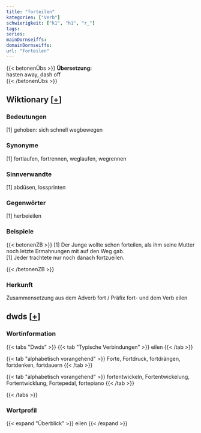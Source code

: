 ```yaml
---
title: "forteilen"
kategorien: ["Verb"]
schwierigkeit: ["k1", "h1", "r_"]
tags:
series:
mainDornseiffs:
domainDornseiffs:
url: "forteilen"
---
```


{{< betonenÜbs >}}
**Übersetzung:**  
hasten  away, dash  off  
{{< /betonenÜbs >}}

## Wiktionary [[+](https://de.wiktionary.org/wiki/forteilen)]

### Bedeutungen
[1] gehoben: sich schnell wegbewegen  

### Synonyme
[1] fortlaufen, fortrennen, weglaufen, wegrennen  

### Sinnverwandte
[1] abdüsen, lossprinten  

### Gegenwörter
[1] herbeieilen  

### Beispiele
{{< betonenZB >}}
[1] Der Junge wollte schon forteilen, als ihm seine Mutter noch letzte Ermahnungen mit auf den Weg gab.  
[1] Jeder trachtete nur noch danach fortzueilen.  

{{< /betonenZB >}}
### Herkunft
Zusammensetzung aus dem Adverb fort / Präfix fort- und dem Verb eilen  



## dwds [[+](https://www.dwds.de/wb/forteilen)]

### Wortinformation
{{< tabs "Dwds" >}}
{{< tab "Typische Verbindungen" >}}
eilen
{{< /tab >}}

{{< tab "alphabetisch vorangehend" >}}
Forte, Fortdruck, fortdrängen, fortdenken, fortdauern
{{< /tab >}}

{{< tab "alphabetisch vorangehend" >}}
fortentwickeln, Fortentwickelung, Fortentwicklung, Fortepedal, fortepiano
{{< /tab >}}

{{< /tabs >}}

### Wortprofil
{{< expand "Überblick" >}} eilen {{< /expand >}}

